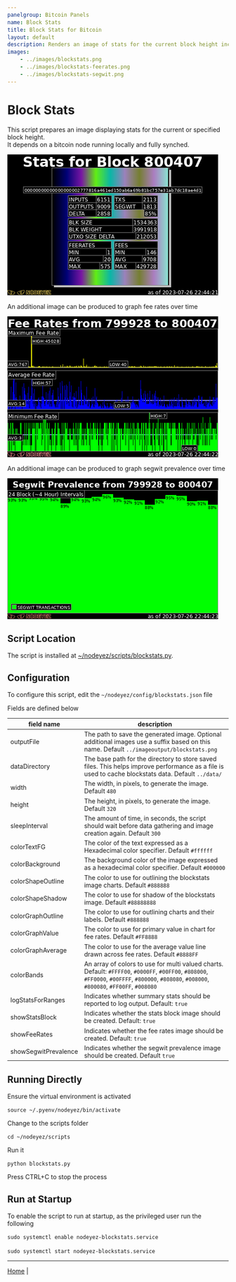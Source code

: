 ```yaml
---
panelgroup: Bitcoin Panels
name: Block Stats
title: Block Stats for Bitcoin
layout: default
description: Renders an image of stats for the current block height including inputs, outputs, transaction count, percentage of segwit, the size of the block and utxo set change, fee rates and fees for transactions. Optionally renders time series data for fee rates and segwit
images:
    - ../images/blockstats.png
    - ../images/blockstats-feerates.png
    - ../images/blockstats-segwit.png
---
```


# Block Stats

This script prepares an image displaying stats for the current or specified block height.  
It depends on a bitcoin node running locally and fully synched.

![sample image of stats for block 7779148](../images/blockstats.png)

An additional image can be produced to graph fee rates over time

![sample image of fee rates from block 778668 to 779148](../images/blockstats-feerates.png)

An additional image can be produced to graph segwit prevalence over time

![sample image of segwit prevalence from block 778668 to 779148](../images/blockstats-segwit.png)

## Script Location

The script is installed at 
[~/nodeyez/scripts/blockstats.py](../scripts/blockstats.py).

## Configuration

To configure this script, edit the `~/nodeyez/config/blockstats.json` file

Fields are defined below

| field name | description |
| --- | --- |
| outputFile | The path to save the generated image. Optional additional images use a suffix based on this name. Default `../imageoutput/blockstats.png` |
| dataDirectory | The base path for the directory to store saved files. This helps improve performance as a file is used to cache blockstats data. Default `../data/` |
| width | The width, in pixels, to generate the image. Default `480` |
| height | The height, in pixels, to generate the image. Default `320` |
| sleepInterval | The amount of time, in seconds, the script should wait before data gathering and image creation again. Default `300` |
| colorTextFG | The color of the text expressed as a Hexadecimal color specifier. Default `#ffffff` |
| colorBackground | The background color of the image expressed as a hexadecimal color specifier. Default `#000000` |
| colorShapeOutline | The color to use for outlining the blockstats image charts. Default `#888888` |
| colorShapeShadow | The color to use for shadow of the blockstats image. Default `#88888888` |
| colorGraphOutline | The color to use for outlining charts and their labels. Default `#888888` |
| colorGraphValue | The color to use for primary value in chart for fee rates. Default `#FF8888` |
| colorGraphAverage | The color to use for the average value line drawn across fee rates. Default `#8888FF` |
| colorBands | An array of colors to use for multi valued charts. Default: `#FFFF00`, `#0000FF`, `#00FF00`, `#808000`, `#FF0000`, `#00FFFF`, `#800000`, `#808080`, `#008000`, `#800080`, `#FF00FF`, `#008080` |
| logStatsForRanges | Indicates whether summary stats should be reported to log output. Default: `true` |
| showStatsBlock | Indicates whether the stats block image should be created. Default: `true` |
| showFeeRates | Indicates whether the fee rates image should be created. Default: `true` |
| showSegwitPrevalence | Indicates whether the segwit prevalence image should be created. Default `true` |

## Running Directly

Ensure the virtual environment is activated
```shell
source ~/.pyenv/nodeyez/bin/activate
```

Change to the scripts folder
```shell
cd ~/nodeyez/scripts
```

Run it
```shell
python blockstats.py
```

Press CTRL+C to stop the process

## Run at Startup

To enable the script to run at startup, as the privileged user run the following

```shell
sudo systemctl enable nodeyez-blockstats.service

sudo systemctl start nodeyez-blockstats.service
```

---

[Home](../) | 